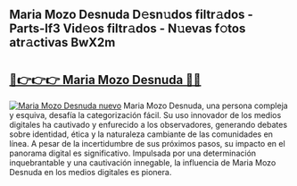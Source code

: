 ## Maria Mozo Desnuda D𝚎sn𝚞dos filtr𝚊dos - Parts-lf3 Vid𝚎os filtr𝚊dos - N𝚞evas f𝚘tos atr𝚊ctivas BwX2m

# <h2><a href="http://mb7rfrs.tromn.icu/?c=Maria+Mozo+Desnuda">🔗👉👉👉 Maria Mozo Desnuda 🔗🔗</a></h2>

[![Maria Mozo Desnuda nuevo](https://i.imgur.com/pEAQMta.gif)](http://mb7rfrs.tromn.icu/?c=Maria+Mozo+Desnuda)
Maria Mozo Desnuda, una persona compleja y esquiva, desafía la categorización fácil. Su uso innovador de los medios digitales ha cautivado y enfurecido a los observadores, generando debates sobre identidad, ética y la naturaleza cambiante de las comunidades en línea. A pesar de la incertidumbre de sus próximos pasos, su impacto en el panorama digital es significativo. Impulsada por una determinación inquebrantable y una cautivación innegable, la influencia de Maria Mozo Desnuda en los medios digitales es pionera.

